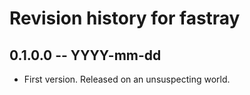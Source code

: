 # Revision history for fastray

## 0.1.0.0 -- YYYY-mm-dd

* First version. Released on an unsuspecting world.
